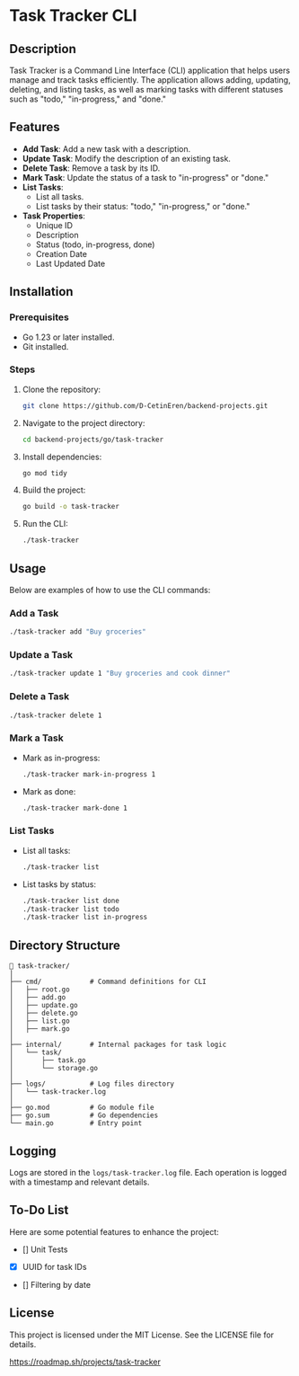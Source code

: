 # Task Tracker CLI

## Description

Task Tracker is a Command Line Interface (CLI) application that helps users manage and track tasks efficiently. The application allows adding, updating, deleting, and listing tasks, as well as marking tasks with different statuses such as "todo," "in-progress," and "done."

## Features

- **Add Task**: Add a new task with a description.
- **Update Task**: Modify the description of an existing task.
- **Delete Task**: Remove a task by its ID.
- **Mark Task**: Update the status of a task to "in-progress" or "done."
- **List Tasks**:
  - List all tasks.
  - List tasks by their status: "todo," "in-progress," or "done."
- **Task Properties**:
  - Unique ID
  - Description
  - Status (todo, in-progress, done)
  - Creation Date
  - Last Updated Date

## Installation

### Prerequisites

- Go 1.23 or later installed.
- Git installed.

### Steps

1. Clone the repository:
   ```bash
   git clone https://github.com/D-CetinEren/backend-projects.git
   ```
2. Navigate to the project directory:
   ```bash
   cd backend-projects/go/task-tracker
   ```
3. Install dependencies:
   ```bash
   go mod tidy
   ```
4. Build the project:
   ```bash
   go build -o task-tracker
   ```
5. Run the CLI:
   ```bash
   ./task-tracker
   ```

## Usage

Below are examples of how to use the CLI commands:

### Add a Task

```bash
./task-tracker add "Buy groceries"
```

### Update a Task

```bash
./task-tracker update 1 "Buy groceries and cook dinner"
```

### Delete a Task

```bash
./task-tracker delete 1
```

### Mark a Task

- Mark as in-progress:
  ```bash
  ./task-tracker mark-in-progress 1
  ```
- Mark as done:
  ```bash
  ./task-tracker mark-done 1
  ```

### List Tasks

- List all tasks:
  ```bash
  ./task-tracker list
  ```
- List tasks by status:
  ```bash
  ./task-tracker list done
  ./task-tracker list todo
  ./task-tracker list in-progress
  ```

## Directory Structure

```plaintext
📂 task-tracker/
│
├── cmd/            # Command definitions for CLI
│   ├── root.go
│   ├── add.go
│   ├── update.go
│   ├── delete.go
│   ├── list.go
│   ├── mark.go
│
├── internal/       # Internal packages for task logic
│   └── task/
│       ├── task.go
│       └── storage.go
│
├── logs/           # Log files directory
│   └── task-tracker.log
│
├── go.mod          # Go module file
├── go.sum          # Go dependencies
└── main.go         # Entry point
```

## Logging

Logs are stored in the `logs/task-tracker.log` file. Each operation is logged with a timestamp and relevant details.

## To-Do List

Here are some potential features to enhance the project:

- [] Unit Tests
- [X] UUID for task IDs
- [] Filtering by date

## License

This project is licensed under the MIT License. See the LICENSE file for details.

https://roadmap.sh/projects/task-tracker
